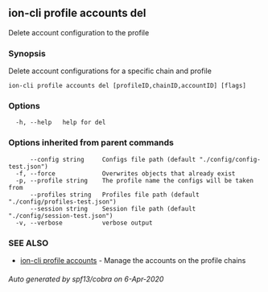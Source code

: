 ## ion-cli profile accounts del

Delete account configuration to the profile

### Synopsis

Delete account configurations for a specific chain and profile

```
ion-cli profile accounts del [profileID,chainID,accountID] [flags]
```

### Options

```
  -h, --help   help for del
```

### Options inherited from parent commands

```
      --config string     Configs file path (default "./config/config-test.json")
  -f, --force             Overwrites objects that already exist
  -p, --profile string    The profile name the configs will be taken from
      --profiles string   Profiles file path (default "./config/profiles-test.json")
      --session string    Session file path (default "./config/session-test.json")
  -v, --verbose           verbose output
```

### SEE ALSO

* [ion-cli profile accounts](ion-cli_profile_accounts.md)	 - Manage the accounts on the profile chains

###### Auto generated by spf13/cobra on 6-Apr-2020
